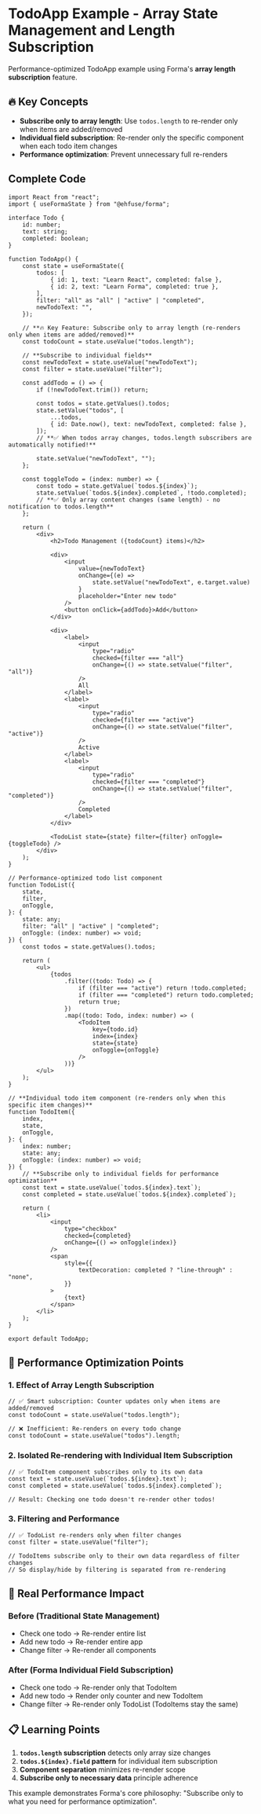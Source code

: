 # TodoApp Example - Array State Management and Length Subscription

Performance-optimized TodoApp example using Forma's **array length subscription** feature.

## 🔥 Key Concepts

-   **Subscribe only to array length**: Use `todos.length` to re-render only when items are added/removed
-   **Individual field subscription**: Re-render only the specific component when each todo item changes
-   **Performance optimization**: Prevent unnecessary full re-renders

## Complete Code

```tsx
import React from "react";
import { useFormaState } from "@ehfuse/forma";

interface Todo {
    id: number;
    text: string;
    completed: boolean;
}

function TodoApp() {
    const state = useFormaState({
        todos: [
            { id: 1, text: "Learn React", completed: false },
            { id: 2, text: "Learn Forma", completed: true },
        ],
        filter: "all" as "all" | "active" | "completed",
        newTodoText: "",
    });

    // **🔥 Key Feature: Subscribe only to array length (re-renders only when items are added/removed)**
    const todoCount = state.useValue("todos.length");

    // **Subscribe to individual fields**
    const newTodoText = state.useValue("newTodoText");
    const filter = state.useValue("filter");

    const addTodo = () => {
        if (!newTodoText.trim()) return;

        const todos = state.getValues().todos;
        state.setValue("todos", [
            ...todos,
            { id: Date.now(), text: newTodoText, completed: false },
        ]);
        // **✅ When todos array changes, todos.length subscribers are automatically notified!**

        state.setValue("newTodoText", "");
    };

    const toggleTodo = (index: number) => {
        const todo = state.getValue(`todos.${index}`);
        state.setValue(`todos.${index}.completed`, !todo.completed);
        // **✅ Only array content changes (same length) - no notification to todos.length**
    };

    return (
        <div>
            <h2>Todo Management ({todoCount} items)</h2>

            <div>
                <input
                    value={newTodoText}
                    onChange={(e) =>
                        state.setValue("newTodoText", e.target.value)
                    }
                    placeholder="Enter new todo"
                />
                <button onClick={addTodo}>Add</button>
            </div>

            <div>
                <label>
                    <input
                        type="radio"
                        checked={filter === "all"}
                        onChange={() => state.setValue("filter", "all")}
                    />
                    All
                </label>
                <label>
                    <input
                        type="radio"
                        checked={filter === "active"}
                        onChange={() => state.setValue("filter", "active")}
                    />
                    Active
                </label>
                <label>
                    <input
                        type="radio"
                        checked={filter === "completed"}
                        onChange={() => state.setValue("filter", "completed")}
                    />
                    Completed
                </label>
            </div>

            <TodoList state={state} filter={filter} onToggle={toggleTodo} />
        </div>
    );
}

// Performance-optimized todo list component
function TodoList({
    state,
    filter,
    onToggle,
}: {
    state: any;
    filter: "all" | "active" | "completed";
    onToggle: (index: number) => void;
}) {
    const todos = state.getValues().todos;

    return (
        <ul>
            {todos
                .filter((todo: Todo) => {
                    if (filter === "active") return !todo.completed;
                    if (filter === "completed") return todo.completed;
                    return true;
                })
                .map((todo: Todo, index: number) => (
                    <TodoItem
                        key={todo.id}
                        index={index}
                        state={state}
                        onToggle={onToggle}
                    />
                ))}
        </ul>
    );
}

// **Individual todo item component (re-renders only when this specific item changes)**
function TodoItem({
    index,
    state,
    onToggle,
}: {
    index: number;
    state: any;
    onToggle: (index: number) => void;
}) {
    // **Subscribe only to individual fields for performance optimization**
    const text = state.useValue(`todos.${index}.text`);
    const completed = state.useValue(`todos.${index}.completed`);

    return (
        <li>
            <input
                type="checkbox"
                checked={completed}
                onChange={() => onToggle(index)}
            />
            <span
                style={{
                    textDecoration: completed ? "line-through" : "none",
                }}
            >
                {text}
            </span>
        </li>
    );
}

export default TodoApp;
```

## 🎯 Performance Optimization Points

### 1. Effect of Array Length Subscription

```tsx
// ✅ Smart subscription: Counter updates only when items are added/removed
const todoCount = state.useValue("todos.length");

// ❌ Inefficient: Re-renders on every todo change
const todoCount = state.useValue("todos").length;
```

### 2. Isolated Re-rendering with Individual Item Subscription

```tsx
// ✅ TodoItem component subscribes only to its own data
const text = state.useValue(`todos.${index}.text`);
const completed = state.useValue(`todos.${index}.completed`);

// Result: Checking one todo doesn't re-render other todos!
```

### 3. Filtering and Performance

```tsx
// ✅ TodoList re-renders only when filter changes
const filter = state.useValue("filter");

// TodoItems subscribe only to their own data regardless of filter changes
// So display/hide by filtering is separated from re-rendering
```

## 🚀 Real Performance Impact

### Before (Traditional State Management)

-   Check one todo → Re-render entire list
-   Add new todo → Re-render entire app
-   Change filter → Re-render all components

### After (Forma Individual Field Subscription)

-   Check one todo → Re-render only that TodoItem
-   Add new todo → Render only counter and new TodoItem
-   Change filter → Re-render only TodoList (TodoItems stay the same)

## 📋 Learning Points

1. **`todos.length` subscription** detects only array size changes
2. **`todos.${index}.field` pattern** for individual item subscription
3. **Component separation** minimizes re-render scope
4. **Subscribe only to necessary data** principle adherence

This example demonstrates Forma's core philosophy: "Subscribe only to what you need for performance optimization".
